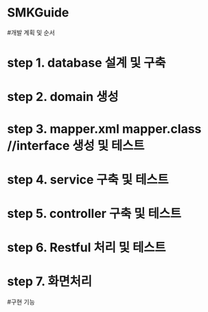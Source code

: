 # SMKGuide

#개발 계획 및 순서


# step 1. database 설계 및 구축

# step 2. domain 생성

# step 3. mapper.xml mapper.class //interface 생성 및 테스트

# step 4. service 구축 및 테스트

# step 5. controller 구축 및 테스트

# step 6. Restful 처리 및 테스트

# step 7. 화면처리


#구현 기능






